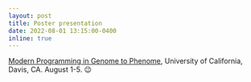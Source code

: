 ```yaml
---
layout: post
title: Poster presentation
date: 2022-08-01 13:15:00-0400
inline: true
---
```

[Modern Programming in Genome to Phenome](https://shortcourse.qtl.rocks/), University of California, Davis, CA. August 1-5. 😉